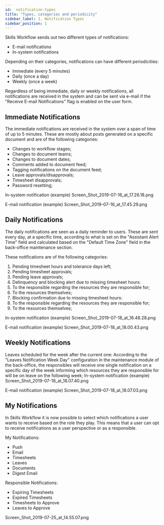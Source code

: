 ```yaml
---
id:  notification-types
title: "Types, categories and periodicity"
sidebar_label: 1. Notification Types
sidebar_position: 1
---
```


Skills Workflow sends out two different types of notifications:

- E-mail notifications
- In-system notifications

Depending on their categories, notifications can have different periodicities:

- Immediate (every 5 minutes)
- Daily (once a day)
- Weekly (once a week)

Regardless of being immediate, daily or weekly notifications, all notifications are received in the system and can be sent via e-mail if the "Receive E-mail Notifications" flag is enabled on the user form.

## Immediate Notifications

The immediate notifications are received in the system over a span of time of up to 5 minutes. These are mostly about posts generated on a specific document and are of the following categories:

- Changes to workflow stages;
- Changes to document teams;
- Changes to document dates;
- Comments added to document feed;
- Tagging notifications on the document feed;
- Leave approvals/disapprovals;
- Timesheet disapprovals;
- Password resetting;

In-system notification (example)
Screen_Shot_2019-07-16_at_17.26.18.png

E-mail notification (example)
Screen_Shot_2019-07-16_at_17.45.29.png

## Daily Notifications
The daily notifications are seen as a daily reminder to users. These are sent every day, at a specific time, according to what is set on the "Assistant Alert Time" field and calculated based on the "Default Time Zone" field in the back-office maintenance section.

These notifications are of the following categories:

1. Pending timesheet hours and tolerance days left;
2. Pending timesheet approvals;
3. Pending leave approvals;
4. Delinquency and blocking alert due to missing timesheet hours:
5. To the responsible regarding the resources they are responsible for;
6. To the resources themselves;
7. Blocking confirmation due to missing timesheet hours:
8. To the responsible regarding the resources they are responsible for;
9. To the resources themselves;


In-system notification (example)
Screen_Shot_2019-07-18_at_16.48.28.png

E-mail notification (example)
Screen_Shot_2019-07-18_at_18.00.43.png

## Weekly Notifications
Leaves scheduled for the week after the current one:
According to the "Leaves Notification Week Day" configuration in the maintenance module of the back-office, the responsibles will receive one single notification on a specific day of the week informing which resources they are responsible for will be on leave on the following week;
In-system notification (example)
Screen_Shot_2019-07-18_at_18.07.40.png

E-mail notification (example)
Screen_Shot_2019-07-18_at_18.07.03.png
 

## My Notifications
In Skills Workflow it is now possible to select which notifications a user wants to receive based on the role they play. This means that a user can opt to receive notifications as a user perspective or as a responsible.

My Notifications:
- Push
- Email
- Timesheets
- Leaves
- Documents
- Digest Email

Responsible Notifications:
- Expiring Timesheets
- Expired Timesheets
- Timesheets to Approve
- Leaves to Approve

Screen_Shot_2019-07-25_at_14.55.07.png